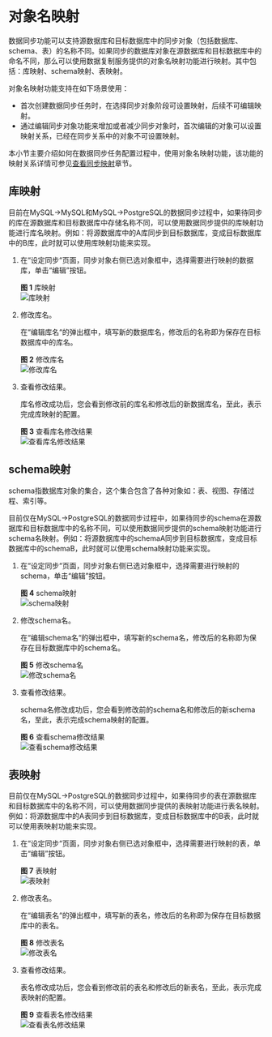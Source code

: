 # 对象名映射<a name="drs_10_0015"></a>

数据同步功能可以支持源数据库和目标数据库中的同步对象（包括数据库、schema、表）的名称不同。如果同步的数据库对象在源数据库和目标数据库中的命名不同，那么可以使用数据复制服务提供的对象名映射功能进行映射。其中包括：库映射、schema映射、表映射。

对象名映射功能支持在如下场景使用：

-   首次创建数据同步任务时，在选择同步对象阶段可设置映射，后续不可编辑映射。
-   通过编辑同步对象功能来增加或者减少同步对象时，首次编辑的对象可以设置映射关系，已经在同步关系中的对象不可设置映射。

本小节主要介绍如何在数据同步任务配置过程中，使用对象名映射功能，该功能的映射关系详情可参见[查看同步映射](查看同步映射.md)章节。

## 库映射<a name="section102662046236"></a>

目前在MySQL-\>MySQL和MySQL-\>PostgreSQL的数据同步过程中，如果待同步的库在源数据库和目标数据库中存储名称不同，可以使用数据同步提供的库映射功能进行库名映射。例如：将源数据库中的A库同步到目标数据库，变成目标数据库中的B库，此时就可以使用库映射功能来实现。

1.  在“设定同步“页面，同步对象右侧已选对象框中，选择需要进行映射的数据库，单击“编辑”按钮。

    **图 1**  库映射<a name="fig872814481744"></a>  
    ![](figures/库映射.png "库映射")

2.  修改库名。

    在“编辑库名“的弹出框中，填写新的数据库名，修改后的名称即为保存在目标数据库中的库名。

    **图 2**  修改库名<a name="fig1772864811412"></a>  
    ![](figures/修改库名.png "修改库名")

3.  查看修改结果。

    库名修改成功后，您会看到修改前的库名和修改后的新数据库名，至此，表示完成库映射的配置。

    **图 3**  查看库名修改结果<a name="fig9728194818417"></a>  
    ![](figures/查看库名修改结果.png "查看库名修改结果")


## schema映射<a name="section83221831447"></a>

schema指数据库对象的集合，这个集合包含了各种对象如：表、视图、存储过程、索引等。

目前仅在MySQL-\>PostgreSQL的数据同步过程中，如果待同步的schema在源数据库和目标数据库中的名称不同，可以使用数据同步提供的schema映射功能进行schema名映射。例如：将源数据库中的schemaA同步到目标数据库，变成目标数据库中的schemaB，此时就可以使用schema映射功能来实现。

1.  在“设定同步“页面，同步对象右侧已选对象框中，选择需要进行映射的schema，单击“编辑”按钮。

    **图 4**  schema映射<a name="fig124251051045"></a>  
    ![](figures/schema映射.png "schema映射")

2.  修改schema名。

    在“编辑schema名“的弹出框中，填写新的schema名，修改后的名称即为保存在目标数据库中的schema名。

    **图 5**  修改schema名<a name="fig442511516416"></a>  
    ![](figures/修改schema名.png "修改schema名")

3.  查看修改结果。

    schema名修改成功后，您会看到修改前的schema名和修改后的新schema名，至此，表示完成schema映射的配置。

    **图 6**  查看schema修改结果<a name="fig184257519415"></a>  
    ![](figures/查看schema修改结果.png "查看schema修改结果")


## 表映射<a name="section571204465917"></a>

目前仅在MySQL-\>PostgreSQL的数据同步过程中，如果待同步的表在源数据库和目标数据库中的名称不同，可以使用数据同步提供的表映射功能进行表名映射。例如：将源数据库中的A表同步到目标数据库，变成目标数据库中的B表，此时就可以使用表映射功能来实现。

1.  在“设定同步“页面，同步对象右侧已选对象框中，选择需要进行映射的表，单击“编辑”按钮。

    **图 7**  表映射<a name="fig1233589433"></a>  
    ![](figures/表映射.png "表映射")

2.  修改表名。

    在“编辑表名“的弹出框中，填写新的表名，修改后的名称即为保存在目标数据库中的表名。

    **图 8**  修改表名<a name="fig1972615421712"></a>  
    ![](figures/修改表名.png "修改表名")

3.  查看修改结果。

    表名修改成功后，您会看到修改前的表名和修改后的新表名，至此，表示完成表映射的配置。

    **图 9**  查看表名修改结果<a name="fig194379282216"></a>  
    ![](figures/查看表名修改结果.png "查看表名修改结果")



